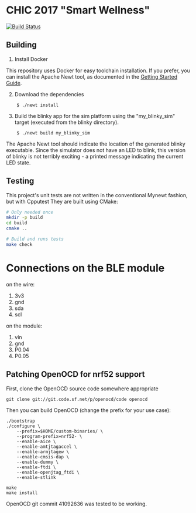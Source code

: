 # CHIC 2017 "Smart Wellness"

[![Build Status](http://178.32.216.117:8000/api/badges/antoinealb/chic-2017-smart-wellness/status.svg)](http://178.32.216.117:8000/antoinealb/chic-2017-smart-wellness)


## Building

1. Install Docker

This repository uses Docker for easy toolchain installation.
If you prefer, you can install the Apache Newt tool, as documented in the [Getting Started Guide](http://mynewt.apache.org/os/get_started/introduction/).

2. Download the dependencies

```no-highlight
    $ ./newt install
```

3. Build the blinky app for the sim platform using the "my_blinky_sim" target
(executed from the blinky directory).

```no-highlight
    $ ./newt build my_blinky_sim
```

The Apache Newt tool should indicate the location of the generated blinky executable.
Since the simulator does not have an LED to blink, this version of blinky is not terribly exciting - a printed message indicating the current LED state.

## Testing

This project's unit tests are not written in the conventional Mynewt fashion, but with Cpputest
They are built using CMake:

```bash
# Only needed once
mkdir -p build
cd build
cmake ..

# Build and runs tests
make check
```

# Connections on the BLE module

on the wire:

1. 3v3
2. gnd
3. sda
4. scl

on the module:

1. vin
2. gnd
3. P0.04
4. P0.05


## Patching OpenOCD for nrf52 support

First, clone the OpenOCD source code somewhere appropriate

    git clone git://git.code.sf.net/p/openocd/code openocd

Then you can build OpenOCD (change the prefix for your use case):

    ./bootstrap
    ./configure \
        --prefix=$HOME/custom-binaries/ \
        --program-prefix=nrf52- \
        --enable-aice \
        --enable-amtjtagaccel \
        --enable-armjtagew \
        --enable-cmsis-dap \
        --enable-dummy \
        --enable-ftdi \
        --enable-openjtag_ftdi \
        --enable-stlink

    make
    make install

OpenOCD git commit 41092636 was tested to be working.
